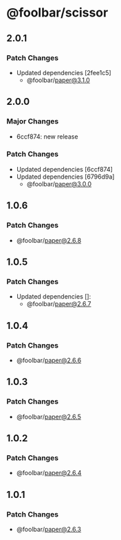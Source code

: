 # @foolbar/scissor

## 2.0.1

### Patch Changes

- Updated dependencies [2fee1c5]
  - @foolbar/paper@3.1.0

## 2.0.0

### Major Changes

- 6ccf874: new release

### Patch Changes

- Updated dependencies [6ccf874]
- Updated dependencies [6796d9a]
  - @foolbar/paper@3.0.0

## 1.0.6

### Patch Changes

- @foolbar/paper@2.6.8

## 1.0.5

### Patch Changes

- Updated dependencies []:
  - @foolbar/paper@2.6.7

## 1.0.4

### Patch Changes

- @foolbar/paper@2.6.6

## 1.0.3

### Patch Changes

- @foolbar/paper@2.6.5

## 1.0.2

### Patch Changes

- @foolbar/paper@2.6.4

## 1.0.1

### Patch Changes

- @foolbar/paper@2.6.3
